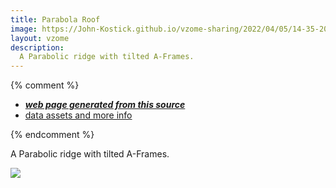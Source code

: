 ```yaml
---
title: Parabola Roof
image: https://John-Kostick.github.io/vzome-sharing/2022/04/05/14-35-20-Sqrt2 parabola 2/Sqrt2 parabola 2.png
layout: vzome
description:
  A Parabolic ridge with tilted A-Frames.  
---
```


{% comment %}
 - [***web page generated from this source***][post]
 - [data assets and more info][github]

[post]: <https://John-Kostick.github.io/vzome-sharing/2022/04/05/Sqrt2 parabola 2-14-35-20.html>
[github]: <https://github.com/John-Kostick/vzome-sharing/tree/main/2022/04/05/14-35-20-Sqrt2 parabola 2/>
{% endcomment %}

A Parabolic ridge with tilted A-Frames.

<vzome-viewer style="width: 100%; height: 100vh;"
       src="https://John-Kostick.github.io/vzome-sharing/2022/04/05/14-35-20-Sqrt2 parabola 2/Sqrt2 parabola 2.vZome" >
  <img src="https://John-Kostick.github.io/vzome-sharing/2022/04/05/14-35-20-Sqrt2 parabola 2/Sqrt2 parabola 2.png" />
</vzome-viewer>
